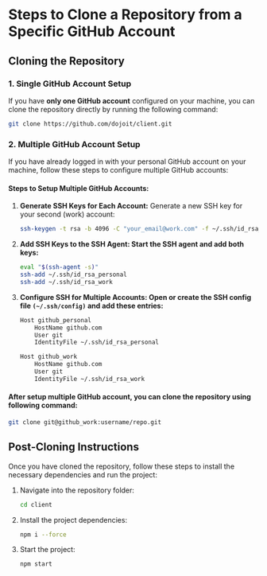 # Steps to Clone a Repository from a Specific GitHub Account

## Cloning the Repository

### 1. **Single GitHub Account Setup**

If you have **only one GitHub account** configured on your machine, you can clone the repository directly by running the following command:

```bash
git clone https://github.com/dojoit/client.git
```

### 2. **Multiple GitHub Account Setup**

If you have already logged in with your personal GitHub account on your machine, follow these steps to configure multiple GitHub accounts:

#### Steps to Setup Multiple GitHub Accounts:

1. **Generate SSH Keys for Each Account:**
   Generate a new SSH key for your second (work) account:

   ```bash
   ssh-keygen -t rsa -b 4096 -C "your_email@work.com" -f ~/.ssh/id_rsa_work
   ```

2. **Add SSH Keys to the SSH Agent: Start the SSH agent and add both keys:**

   ```bash
   eval "$(ssh-agent -s)"
   ssh-add ~/.ssh/id_rsa_personal
   ssh-add ~/.ssh/id_rsa_work
   ```

3. **Configure SSH for Multiple Accounts: Open or create the SSH config file `(~/.ssh/config)` and add these entries:**

   ```bash
   Host github_personal
       HostName github.com
       User git
       IdentityFile ~/.ssh/id_rsa_personal

   Host github_work
       HostName github.com
       User git
       IdentityFile ~/.ssh/id_rsa_work
   ```

#### After setup multiple GitHub account, you can clone the repository using following command:

```bash
git clone git@github_work:username/repo.git
```

## Post-Cloning Instructions

Once you have cloned the repository, follow these steps to install the necessary dependencies and run the project:

1. Navigate into the repository folder:

   ```bash
   cd client
   ```

2. Install the project dependencies:

   ```bash
   npm i --force
   ```

3. Start the project:
   ```bash
   npm start
   ```
